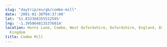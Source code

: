 ```yaml
---
slug: "daytrip/eu/gb/combe-mill"
date: '2001-01-30T04:37:00'
lat: '51.832368355512585'
lng: '-1.3950648135376014'
location: Horns Lane, Combe, West Oxfordshire, Oxfordshire, England, OX29 8ET, United
  Kingdom
title: Combe Mill
---
```



